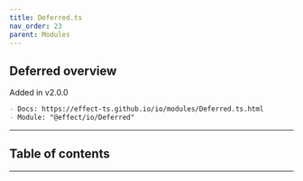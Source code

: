 ```yaml
---
title: Deferred.ts
nav_order: 23
parent: Modules
---
```


## Deferred overview

Added in v2.0.0

```md
- Docs: https://effect-ts.github.io/io/modules/Deferred.ts.html
- Module: "@effect/io/Deferred"
```

---

<h2 class="text-delta">Table of contents</h2>

---
